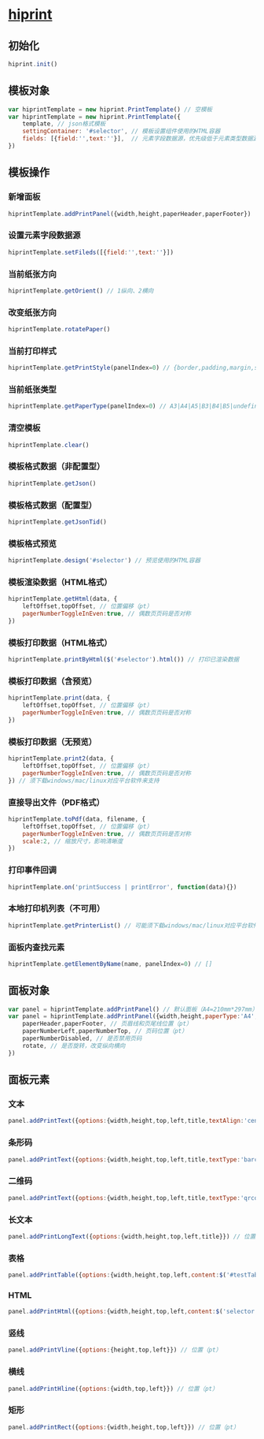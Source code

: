 # [hiprint](http://hiprint.io/)

## 初始化

```js
hiprint.init()
```

## 模板对象

```js
var hiprintTemplate = new hiprint.PrintTemplate() // 空模板
var hiprintTemplate = new hiprint.PrintTemplate({
    template, // json格式模板
    settingContainer: '#selector', // 模板设置组件使用的HTML容器
    fields: [{field:'',text:''}],  // 元素字段数据源，优先级低于元素类型数据源，fields?下拉框:输入框
})
```

## 模板操作

### 新增面板

```js
hiprintTemplate.addPrintPanel({width,height,paperHeader,paperFooter})
```

### 设置元素字段数据源

```js
hiprintTemplate.setFileds([{field:'',text:''}])
```

### 当前纸张方向

```js
hiprintTemplate.getOrient() // 1纵向、2横向
```

### 改变纸张方向

```js
hiprintTemplate.rotatePaper()
```

### 当前打印样式

```js
hiprintTemplate.getPrintStyle(panelIndex=0) // {border,padding,margin,size}
```

### 当前纸张类型

```js
hiprintTemplate.getPaperType(panelIndex=0) // A3|A4|A5|B3|B4|B5|undefined
```

### 清空模板

```js
hiprintTemplate.clear()
```

### 模板格式数据（非配置型）

```js
hiprintTemplate.getJson()
```

### 模板格式数据（配置型）

```js
hiprintTemplate.getJsonTid()
```

### 模板格式预览

```js
hiprintTemplate.design('#selector') // 预览使用的HTML容器
```

### 模板渲染数据（HTML格式）

```js
hiprintTemplate.getHtml(data, {
    leftOffset,topOffset, // 位置偏移（pt）
    pagerNumberToggleInEven:true, // 偶数页页码是否对称
})
```

### 模板打印数据（HTML格式）

```js
hiprintTemplate.printByHtml($('#selector').html()) // 打印已渲染数据
```

### 模板打印数据（含预览）

```js
hiprintTemplate.print(data, {
    leftOffset,topOffset, // 位置偏移（pt）
    pagerNumberToggleInEven:true, // 偶数页页码是否对称
})
```

### 模板打印数据（无预览）

```js
hiprintTemplate.print2(data, {
    leftOffset,topOffset, // 位置偏移（pt）
    pagerNumberToggleInEven:true, // 偶数页页码是否对称
}) // 须下载windows/mac/linux对应平台软件来支持
```

### 直接导出文件（PDF格式）

```js
hiprintTemplate.toPdf(data, filename, {
    leftOffset,topOffset, // 位置偏移（pt）
    pagerNumberToggleInEven:true, // 偶数页页码是否对称
    scale:2, // 缩放尺寸，影响清晰度
})
```

### 打印事件回调

```js
hiprintTemplate.on('printSuccess | printError', function(data){})
```

### 本地打印机列表（不可用）

```js
hiprintTemplate.getPrinterList() // 可能须下载windows/mac/linux对应平台软件来支持
```

### 面板内查找元素

```js
hiprintTemplate.getElementByName(name, panelIndex=0) // []
```

## 面板对象

```js
var panel = hiprintTemplate.addPrintPanel() // 默认面板（A4=210mm*297mm）
var panel = hiprintTemplate.addPrintPanel({width,height,paperType:'A4',
    paperHeader,paperFooter, // 页眉线和页尾线位置（pt）
    paperNumberLeft,paperNumberTop, // 页码位置（pt）
    paperNumberDisabled, // 是否禁用页码
    rotate, // 是否旋转，改变纵向横向
})
```

## 面板元素

### 文本

```js
panel.addPrintText({options:{width,height,top,left,title,textAlign:'center'}}) // 位置（pt）
```

### 条形码

```js
panel.addPrintText({options:{width,height,top,left,title,textType:'barcode'}}) // 位置（pt）
```

### 二维码

```js
panel.addPrintText({options:{width,height,top,left,title,textType:'qrcode'}}) // 位置（pt）
```

### 长文本

```js
panel.addPrintLongText({options:{width,height,top,left,title}}) // 位置（pt）
```

### 表格

```js
panel.addPrintTable({options:{width,height,top,left,content:$('#testTable').html()}}) // 位置（pt）
```

### HTML

```js
panel.addPrintHtml({options:{width,height,top,left,content:$('selector').html()}}) // 位置（pt）
```

### 竖线

```js
panel.addPrintVline({options:{height,top,left}}) // 位置（pt）
```

### 横线

```js
panel.addPrintHline({options:{width,top,left}}) // 位置（pt）
```

### 矩形

```js
panel.addPrintRect({options:{width,height,top,left}}) // 位置（pt）
```
